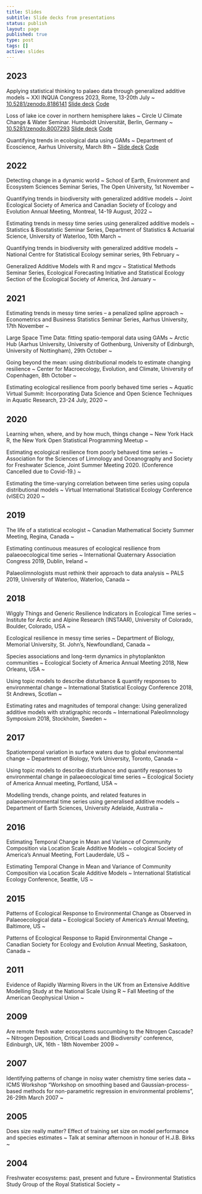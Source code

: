 ```yaml
---
title: Slides
subtitle: Slide decks from presentations
status: publish
layout: page
published: true
type: post
tags: []
active: slides
---
```


<div id="slides">

## 2023

Applying statistical thinking to palaeo data through generalized additive models
  ~ XXI INQUA Congress 2023, Rome, 13-20th July
  ~ <a href="http://doi.org/10.5281/zenodo.8186141"><span class="label label-warning">10.5281/zenodo.8186141</span></a> <a href="https://bit.ly/inqua-talk-2023"><span class='label label-success'>Slide deck</span></a> <a href="https://bit.ly/inqua-talk-2023"><span class='label label-info'>Code</span></a>

Loss of lake ice cover in northern hemisphere lakes
  ~ Circle U Climate Change & Water Seminar. Humboldt Universität, Berlin, Germany
  ~ <a href="http://doi.org/10.5281/zenodo.8007293"><span class="label label-warning">10.5281/zenodo.8007293</span></a> <a href="https://bit.ly/circle-u-2023"><span class='label label-success'>Slide deck</span></a> <a href="https://bit.ly/circle-u-2023"><span class='label label-info'>Code</span></a>

Quantifying trends in ecological data using GAMs
  ~ Department of Ecoscience, Aarhus University, March 8th
  ~  <a href="https://bit.ly/au-ecoscience-2023"><span class='label label-success'>Slide deck</span></a> <a href="https://bit.ly/au-ecoscience-2023"><span class='label label-info'>Code</span></a>

## 2022

Detecting change in a dynamic world
  ~ School of Earth, Environment and Ecosystem Sciences Seminar Series, The Open University, 1st November
  ~   

Quantifying trends in biodiversity with generalized additive models
  ~ Joint Ecological Society of America and Canadian Society of Ecology and Evolution Annual Meeting, Montreal, 14-19 August, 2022
  ~   

Estimating trends in messy time series using generalized additive models
  ~ Statistics & Biostatistic Seminar Series, Department of Statistics & Actuarial Science, University of Waterloo, 10th March
  ~   

Quantifying trends in biodiversity with generalized additive models
  ~ National Centre for Statistical Ecology seminar series, 9th February
  ~   

Generalized Additive Models with R and mgcv
  ~ Statistical Methods Seminar Series, Ecological Forecasting Initiative and Statistical Ecology Section of the Ecological Society of America, 3rd January
  ~   

## 2021

Estimating trends in messy time series – a penalized spline approach
  ~ Econometrics and Business Statistics Seminar Series, Aarhus University, 17th November
  ~   

Large Space Time Data: fitting spatio-temporal data using GAMs
  ~ Arctic Hub (Aarhus University, University of Gothenburg, University of Edinburgh, University of Nottingham), 29th October
  ~   

Going beyond the mean: using distributional models to estimate changing resilience
  ~ Center for Macroecology, Evolution, and Climate, University of Copenhagen, 8th October
  ~   

Estimating ecological resilience from poorly behaved time series
  ~ Aquatic Virtual Summit: Incorporating Data Science and Open Science Techniques in Aquatic Research, 23-24 July, 2020
  ~   

## 2020

Learning when, where, and by how much, things change
  ~ New York Hack R, the New York Open Statistical Programming Meetup
  ~   

Estimating ecological resilience from poorly behaved time series
  ~ Association for the Sciences of Limnology and Oceanography and Society for Freshwater Science, Joint Summer Meeting 2020. (Conference Cancelled due to Covid-19.)
  ~   

Estimating the time-varying correlation between time series using copula distributional models
  ~ Virtual International Statistical Ecology Conference (vISEC) 2020
  ~   

## 2019

The life of a statistical ecologist
  ~ Canadian Mathematical Society Summer Meeting, Regina, Canada
  ~   

Estimating continuous measures of ecological resilience from palaeoecological time series
  ~ International Quaternary Association Congress 2019, Dublin, Ireland
  ~   

Palaeolimnologists must rethink their approach to data analysis
  ~ PALS 2019, University of Waterloo, Waterloo, Canada
  ~   

## 2018

Wiggly Things and Generic Resilience Indicators in Ecological Time series
  ~ Institute for Arctic and Alpine Research (INSTAAR), University of Colorado, Boulder, Colorado, USA
  ~   

Ecological resilience in messy time series
  ~ Department of Biology, Memorial University, St. John’s, Newfoundland, Canada
  ~   

Species associations and long-term dynamics in phytoplankton communities
  ~ Ecological Society of America Annual Meeting 2018, New Orleans, USA
  ~   

Using topic models to describe disturbance & quantify responses to environmental change
  ~ International Statistical Ecology Conference 2018, St Andrews, Scotlan
  ~   

Estimating rates and magnitudes of temporal change: Using generalized additive models with stratigraphic records
  ~ International Paleolimnology Symposium 2018, Stockholm, Sweden
  ~   

## 2017

Spatiotemporal variation in surface waters due to global environmental change
  ~ Department of Biology, York University, Toronto, Canada
  ~   

Using topic models to describe disturbance and quantify responses to environmental change in palaeoecological time series
  ~ Ecological Society of America Annual meeting, Portland, USA
  ~   

Modelling trends, change points, and related features in palaeoenvironmental time series using generalised additive models
  ~ Department of Earth Sciences, University Adelaide, Australia
  ~   

## 2016

Estimating Temporal Change in Mean and Variance of Community Composition via Location Scale Additive Models
  ~ cological Society of America’s Annual Meeting, Fort Lauderdale, US
  ~   

Estimating Temporal Change in Mean and Variance of Community Composition via Location Scale Additive Models
  ~ International Statistical Ecology Conference, Seattle, US
  ~   

## 2015

Patterns of Ecological Response to Environmental Change as Observed in Palaeoecological data
  ~ Ecological Society of America’s Annual Meeting, Baltimore, US
  ~   

Patterns of Ecological Response to Rapid Environmental Change
  ~ Canadian Society for Ecology and Evolution Annual Meeting, Saskatoon, Canada
  ~   

## 2011

Evidence of Rapidly Warming Rivers in the UK from an Extensive Additive Modelling Study at the National Scale Using R
  ~ Fall Meeting of the American Geophysical Union
  ~   

## 2009

Are remote fresh water ecosystems succumbing to the Nitrogen Cascade?
  ~ Nitrogen Deposition, Critical Loads and Biodiversity' conference, Edinburgh, UK, 16th - 18th November 2009
  ~   

## 2007

Identifying patterns of change in noisy water chemistry time series data
  ~ ICMS Workshop “Workshop on smoothing based and Gaussian-process-based methods for non-parametric regression in environmental problems”, 26-29th March 2007
  ~   

## 2005

Does size really matter? Effect of training set size on model performance and species estimates
  ~ Talk at seminar afternoon in honour of H.J.B. Birks
  ~   

## 2004

Freshwater ecosystems: past, present and future
  ~ Environmental Statistics Study Group of the Royal Statistical Society
  ~   

</div>
